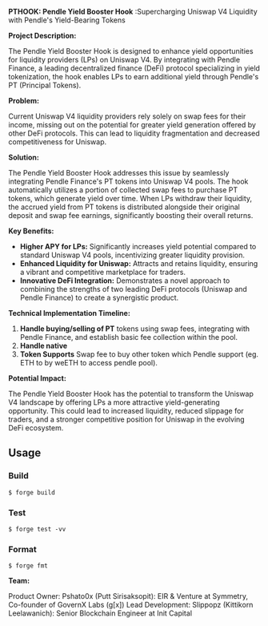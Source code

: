 **PTHOOK: Pendle Yield Booster Hook**
:Supercharging Uniswap V4 Liquidity with Pendle's Yield-Bearing Tokens


**Project Description:**

The Pendle Yield Booster Hook is designed to enhance yield opportunities for liquidity providers (LPs) on Uniswap V4. By integrating with Pendle Finance, a leading decentralized finance (DeFi) protocol specializing in yield tokenization, the hook enables LPs to earn additional yield through Pendle's PT (Principal Tokens).


**Problem:**

Current Uniswap V4 liquidity providers rely solely on swap fees for their income, missing out on the potential for greater yield generation offered by other DeFi protocols. This can lead to liquidity fragmentation and decreased competitiveness for Uniswap.


**Solution:**

The Pendle Yield Booster Hook addresses this issue by seamlessly integrating Pendle Finance's PT tokens into Uniswap V4 pools. The hook automatically utilizes a portion of collected swap fees to purchase PT tokens, which generate yield over time. When LPs withdraw their liquidity, the accrued yield from PT tokens is distributed alongside their original deposit and swap fee earnings, significantly boosting their overall returns.


**Key Benefits:**

- **Higher APY for LPs:** Significantly increases yield potential compared to standard Uniswap V4 pools, incentivizing greater liquidity provision.
- **Enhanced Liquidity for Uniswap:** Attracts and retains liquidity, ensuring a vibrant and competitive marketplace for traders.
- **Innovative DeFi Integration:** Demonstrates a novel approach to combining the strengths of two leading DeFi protocols (Uniswap and Pendle Finance) to create a synergistic product.


**Technical Implementation Timeline:**

1. **Handle buying/selling of PT** tokens using swap fees, integrating with Pendle Finance, and establish basic fee collection within the pool.
2. **Handle native**
3. **Token Supports** Swap fee to buy other token which Pendle support (eg. ETH to by weETH to access pendle pool).


**Potential Impact:**

The Pendle Yield Booster Hook has the potential to transform the Uniswap V4 landscape by offering LPs a more attractive yield-generating opportunity. This could lead to increased liquidity, reduced slippage for traders, and a stronger competitive position for Uniswap in the evolving DeFi ecosystem.


## Usage

### Build

```shell
$ forge build
```

### Test

```shell
$ forge test -vv
```

### Format

```shell
$ forge fmt
```


**Team:**

Product Owner: Pshato0x (Putt Sirisaksopit): EIR & Venture at Symmetry, Co-founder of GovernX Labs (g[x])
Lead Development: Slippopz (Kittikorn Leelawanich): Senior Blockchain Engineer at Init Capital
